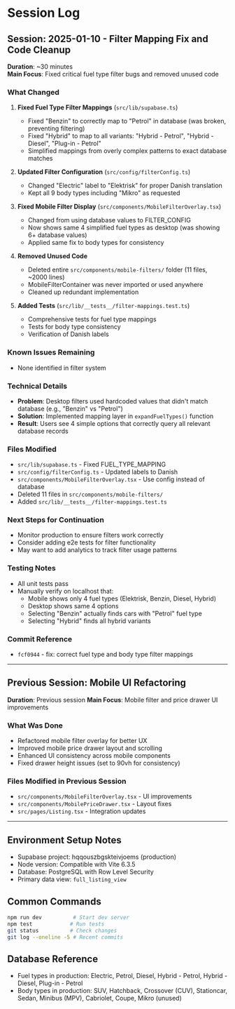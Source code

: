 # Session Log

## Session: 2025-01-10 - Filter Mapping Fix and Code Cleanup
**Duration**: ~30 minutes  
**Main Focus**: Fixed critical fuel type filter bugs and removed unused code

### What Changed
1. **Fixed Fuel Type Filter Mappings** (`src/lib/supabase.ts`)
   - Fixed "Benzin" to correctly map to "Petrol" in database (was broken, preventing filtering)
   - Fixed "Hybrid" to map to all variants: "Hybrid - Petrol", "Hybrid - Diesel", "Plug-in - Petrol"
   - Simplified mappings from overly complex patterns to exact database matches

2. **Updated Filter Configuration** (`src/config/filterConfig.ts`)
   - Changed "Electric" label to "Elektrisk" for proper Danish translation
   - Kept all 9 body types including "Mikro" as requested

3. **Fixed Mobile Filter Display** (`src/components/MobileFilterOverlay.tsx`)
   - Changed from using database values to FILTER_CONFIG
   - Now shows same 4 simplified fuel types as desktop (was showing 6+ database values)
   - Applied same fix to body types for consistency

4. **Removed Unused Code**
   - Deleted entire `src/components/mobile-filters/` folder (11 files, ~2000 lines)
   - MobileFilterContainer was never imported or used anywhere
   - Cleaned up redundant implementation

5. **Added Tests** (`src/lib/__tests__/filter-mappings.test.ts`)
   - Comprehensive tests for fuel type mappings
   - Tests for body type consistency
   - Verification of Danish labels

### Known Issues Remaining
- None identified in filter system

### Technical Details
- **Problem**: Desktop filters used hardcoded values that didn't match database (e.g., "Benzin" vs "Petrol")
- **Solution**: Implemented mapping layer in `expandFuelTypes()` function
- **Result**: Users see 4 simple options that correctly query all relevant database records

### Files Modified
- `src/lib/supabase.ts` - Fixed FUEL_TYPE_MAPPING
- `src/config/filterConfig.ts` - Updated labels to Danish
- `src/components/MobileFilterOverlay.tsx` - Use config instead of database
- Deleted 11 files in `src/components/mobile-filters/`
- Added `src/lib/__tests__/filter-mappings.test.ts`

### Next Steps for Continuation
- Monitor production to ensure filters work correctly
- Consider adding e2e tests for filter functionality
- May want to add analytics to track filter usage patterns

### Testing Notes
- All unit tests pass
- Manually verify on localhost that:
  - Mobile shows only 4 fuel types (Elektrisk, Benzin, Diesel, Hybrid)
  - Desktop shows same 4 options
  - Selecting "Benzin" actually finds cars with "Petrol" fuel type
  - Selecting "Hybrid" finds all hybrid variants

### Commit Reference
- `fcf0944` - fix: correct fuel type and body type filter mappings

---

## Previous Session: Mobile UI Refactoring
**Duration**: Previous session
**Main Focus**: Mobile filter and price drawer UI improvements

### What Was Done
- Refactored mobile filter overlay for better UX
- Improved mobile price drawer layout and scrolling
- Enhanced UI consistency across mobile components
- Fixed drawer height issues (set to 90vh for consistency)

### Files Modified in Previous Session
- `src/components/MobileFilterOverlay.tsx` - UI improvements
- `src/components/MobilePriceDrawer.tsx` - Layout fixes
- `src/pages/Listing.tsx` - Integration updates

---

## Environment Setup Notes
- Supabase project: hqqouszbgskteivjoems (production)
- Node version: Compatible with Vite 6.3.5
- Database: PostgreSQL with Row Level Security
- Primary data view: `full_listing_view`

## Common Commands
```bash
npm run dev          # Start dev server
npm test            # Run tests
git status          # Check changes
git log --oneline -5 # Recent commits
```

## Database Reference
- Fuel types in production: Electric, Petrol, Diesel, Hybrid - Petrol, Hybrid - Diesel, Plug-in - Petrol
- Body types in production: SUV, Hatchback, Crossover (CUV), Stationcar, Sedan, Minibus (MPV), Cabriolet, Coupe, Mikro (unused)
